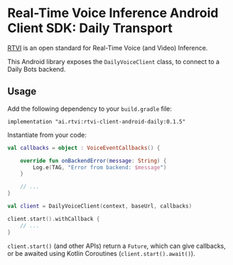 # Real-Time Voice Inference Android Client SDK: Daily Transport

[RTVI](https://github.com/rtvi-ai/) is an open standard for Real-Time Voice (and Video) Inference.

This Android library exposes the `DailyVoiceClient` class, to connect to a Daily Bots backend.

## Usage

Add the following dependency to your `build.gradle` file:

```
implementation "ai.rtvi:rtvi-client-android-daily:0.1.5"
```

Instantiate from your code:

```kotlin
val callbacks = object : VoiceEventCallbacks() {

    override fun onBackendError(message: String) {
        Log.e(TAG, "Error from backend: $message")
    }

    // ...
}

val client = DailyVoiceClient(context, baseUrl, callbacks)

client.start().withCallback {
    // ...
}
```

`client.start()` (and other APIs) return a `Future`, which can give callbacks, or be awaited
using Kotlin Coroutines (`client.start().await()`).